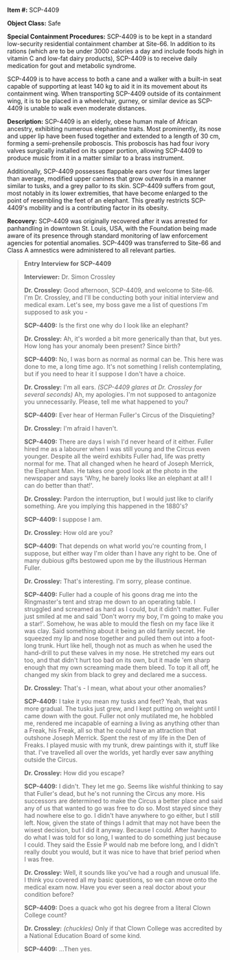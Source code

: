   
**Item #:** SCP-4409

**Object Class:** Safe

**Special Containment Procedures:** SCP-4409 is to be kept in a standard low-security residential containment chamber at Site-66. In addition to its rations (which are to be under 3000 calories a day and include foods high in vitamin C and low-fat dairy products), SCP-4409 is to receive daily medication for gout and metabolic syndrome.

SCP-4409 is to have access to both a cane and a walker with a built-in seat capable of supporting at least 140 kg to aid it in its movement about its containment wing. When transporting SCP-4409 outside of its containment wing, it is to be placed in a wheelchair, gurney, or similar device as SCP-4409 is unable to walk even moderate distances.

**Description:** SCP-4409 is an elderly, obese human male of African ancestry, exhibiting numerous elephantine traits. Most prominently, its nose and upper lip have been fused together and extended to a length of 30 cm, forming a semi-prehensile proboscis. This proboscis has had four ivory valves surgically installed on its upper portion, allowing SCP-4409 to produce music from it in a matter similar to a brass instrument.

Additionally, SCP-4409 possesses flappable ears over four times larger than average, modified upper canines that grow outwards in a manner similar to tusks, and a grey pallor to its skin. SCP-4409 suffers from gout, most notably in its lower extremities, that have become enlarged to the point of resembling the feet of an elephant. This greatly restricts SCP-4409's mobility and is a contributing factor in its obesity.

**Recovery:** SCP-4409 was originally recovered after it was arrested for panhandling in downtown St. Louis, USA, with the Foundation being made aware of its presence through standard monitoring of law enforcement agencies for potential anomalies. SCP-4409 was transferred to Site-66 and Class A amnestics were administered to all relevant parties.

> **Entry Interview for SCP-4409**
> 
> **Interviewer:** Dr. Simon Crossley
> 
> **<Begin Log>**
> 
> **Dr. Crossley:** Good afternoon, SCP-4409, and welcome to Site-66. I'm Dr. Crossley, and I'll be conducting both your initial interview and medical exam. Let's see, my boss gave me a list of questions I'm supposed to ask you -
> 
> **SCP-4409:** Is the first one why do I look like an elephant?
> 
> **Dr. Crossley:** Ah, it's worded a bit more generically than that, but yes. How long has your anomaly been present? Since birth?
> 
> **SCP-4409:** No, I was born as normal as normal can be. This here was done to me, a long time ago. It's not something I relish contemplating, but if you need to hear it I suppose I don't have a choice.
> 
> **Dr. Crossley:** I'm all ears. _(SCP-4409 glares at Dr. Crossley for several seconds)_ Ah, my apologies. I'm not supposed to antagonize you unnecessarily. Please, tell me what happened to you?
> 
> **SCP-4409:** Ever hear of Herman Fuller's Circus of the Disquieting?
> 
> **Dr. Crossley:** I'm afraid I haven't.
> 
> **SCP-4409:** There are days I wish I'd never heard of it either. Fuller hired me as a labourer when I was still young and the Circus even younger. Despite all the weird exhibits Fuller had, life was pretty normal for me. That all changed when he heard of Joseph Merrick, the Elephant Man. He takes one good look at the photo in the newspaper and says 'Why, he barely looks like an elephant at all! I can do better than that!'.
> 
> **Dr. Crossley:** Pardon the interruption, but I would just like to clarify something. Are you implying this happened in the 1880's?
> 
> **SCP-4409:** I suppose I am.
> 
> **Dr. Crossley:** How old are you?
> 
> **SCP-4409:** That depends on what world you're counting from, I suppose, but either way I'm older than I have any right to be. One of many dubious gifts bestowed upon me by the illustrious Herman Fuller.
> 
> **Dr. Crossley:** That's interesting. I'm sorry, please continue.
> 
> **SCP-4409:** Fuller had a couple of his goons drag me into the Ringmaster's tent and strap me down to an operating table. I struggled and screamed as hard as I could, but it didn't matter. Fuller just smiled at me and said 'Don't worry my boy, I'm going to make you a star!'. Somehow, he was able to mould the flesh on my face like it was clay. Said something about it being an old family secret. He squeezed my lip and nose together and pulled them out into a foot-long trunk. Hurt like hell, though not as much as when he used the hand-drill to put these valves in my nose. He stretched my ears out too, and that didn't hurt too bad on its own, but it made 'em sharp enough that my own screaming made them bleed. To top it all off, he changed my skin from black to grey and declared me a success.
> 
> **Dr. Crossley:** That's - I mean, what about your other anomalies?
> 
> **SCP-4409:** I take it you mean my tusks and feet? Yeah, that was more gradual. The tusks just grew, and I kept putting on weight until I came down with the gout. Fuller not only mutilated me, he hobbled me, rendered me incapable of earning a living as anything other than a Freak, his Freak, all so that he could have an attraction that outshone Joseph Merrick. Spent the rest of my life in the Den of Freaks. I played music with my trunk, drew paintings with it, stuff like that. I've travelled all over the worlds, yet hardly ever saw anything outside the Circus.  
>   
> **Dr. Crossley:** How did you escape?
> 
> **SCP-4409:** I didn't. They let me go. Seems like wishful thinking to say that Fuller's dead, but he's not running the Circus any more. His successors are determined to make the Circus a better place and said any of us that wanted to go was free to do so. Most stayed since they had nowhere else to go. I didn't have anywhere to go either, but I still left. Now, given the state of things I admit that may not have been the wisest decision, but I did it anyway. Because I could. After having to do what I was told for so long, I wanted to do something just because I could. They said the Essie P would nab me before long, and I didn't really doubt you would, but it was nice to have that brief period when I was free.  
>   
> **Dr. Crossley:** Well, it sounds like you've had a rough and unusual life. I think you covered all my basic questions, so we can move onto the medical exam now. Have you ever seen a real doctor about your condition before?
> 
> **SCP-4409:** Does a quack who got his degree from a literal Clown College count?
> 
> **Dr. Crossley:** _(chuckles)_ Only if that Clown College was accredited by a National Education Board of some kind.
> 
> **SCP-4409:** …Then yes.
> 
> **<End Log>**